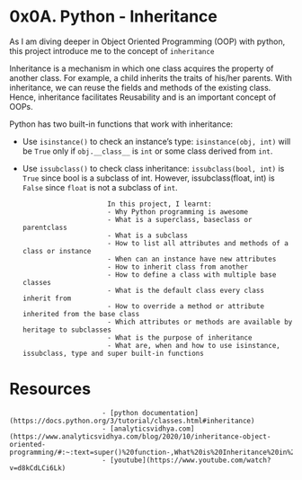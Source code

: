 # 0x0A. Python - Inheritance

As I am diving deeper in Object Oriented Programming (OOP) with python, this project introduce me to the concept of `inheritance`


Inheritance is a mechanism in which one class acquires the property of another class. For example, a child inherits the traits of his/her parents. With inheritance, we can reuse the fields and methods of the existing class. Hence, inheritance facilitates Reusability and is an important concept of OOPs.


Python has two built-in functions that work with inheritance:

- Use `isinstance()` to check an instance’s type: `isinstance(obj, int)` will be `True` only if `obj.__class__` is `int` or some class derived from `int`.

- Use  `issubclass()` to check class inheritance: `issubclass(bool, int)` is `True` since bool is a subclass of int. However, issubclass(float, int) is `False` since `float` is not a subclass of `int`.


						   In this project, I learnt:
						   - Why Python programming is awesome
						   - What is a superclass, baseclass or parentclass
						   - What is a subclass
						   - How to list all attributes and methods of a class or instance
						   - When can an instance have new attributes
						   - How to inherit class from another
						   - How to define a class with multiple base classes
						   - What is the default class every class inherit from
						   - How to override a method or attribute inherited from the base class
						   - Which attributes or methods are available by heritage to subclasses
						   - What is the purpose of inheritance
						   - What are, when and how to use isinstance, issubclass, type and super built-in functions


# Resources
						   - [python documentation](https://docs.python.org/3/tutorial/classes.html#inheritance)
						   - [analyticsvidhya.com](https://www.analyticsvidhya.com/blog/2020/10/inheritance-object-oriented-programming/#:~:text=super()%20function-,What%20is%20Inheritance%20in%20Object%20Oriented%20Programming%3F,known%20as%20the%20Parent%20class.)
						   - [youtube](https://www.youtube.com/watch?v=d8kCdLCi6Lk)
